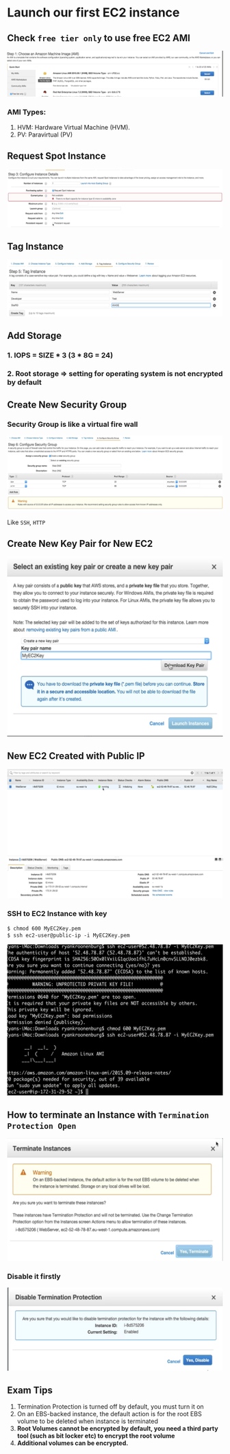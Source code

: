 # Launch our first EC2 instance

## Check `free tier only` to use free EC2 AMI

![Alt Image Text](images/2_1.jpg "body image")

### AMI Types:

1. HVM: Hardware Virtual Machine (HVM).
2. PV:  Paravirtual (PV)


## Request Spot Instance

![Alt Image Text](images/2_2.jpg "body image") 

## Tag Instance

![Alt Image Text](images/2_3.jpg "body image") 


## Add Storage

### 1. IOPS = SIZE * 3   (3 * 8G = 24)
### 2. Root storage => setting for operating system is not encrypted by default


## Create New Security Group

### Security Group is like a virtual fire wall

![Alt Image Text](images/2_4.jpg "body image") 

Like `SSH`, `HTTP`

## Create New Key Pair for New EC2

![Alt Image Text](images/2_5.jpg "body image") 


## New EC2 Created with Public IP

![Alt Image Text](images/2_6.jpg "body image") 


### SSH to EC2 Instance with key

```
$ chmod 600 MyEC2Key.pem
$ ssh ec2-user@public-ip -i MyEC2Key.pem
```

![Alt Image Text](images/2_7.jpg "body image") 


## How to terminate an Instance with `Termination Protection Open`

![Alt Image Text](images/2_8.jpg "body image") 

### Disable it firstly

![Alt Image Text](images/2_9.jpg "body image") 


## Exam Tips

1. Termination Protection is turned off by default, you must turn it on
2. On an EBS-backed instance, the default action is for the root EBS volume to be deleted when instance is terminated
3. **Root Volumes cannot be encrypted by default, you need a third party tool (such as bit locker etc) to encrypt the root volume**
4. **Additional volumes can be encrypted.**


